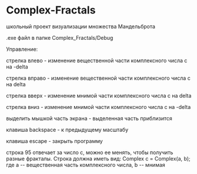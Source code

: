# Complex-Fractals
школьный проект визуализации множества Мандельброта


.exe файл в папке Complex_Fractals/Debug


Управление:

стрелка влево - изменение вещественной части комплексного числа c на -delta

стрелка вправо - изменение вещественной части комплексного числа c на delta

стрелка вверх -  изменение мнимой части комплексного числа c на delta

стрелка вниз -  изменение мнимой части комплексного числа c на -delta

выделить мышкой часть экрана - выделенная часть приблизится

клавиша backspace - к предыдущему масштабу

клавиша escape - закрыть программу


строка 95 отвечает за число c, можно ее менять, чтобы получить разные фракталы. Строка должна иметь вид: Complex c = Complex(a, b); где a -- вещественная часть комплексного числа, b -- мнимая
